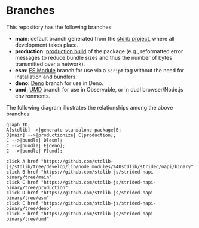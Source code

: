 <!--

@license Apache-2.0

Copyright (c) 2022 The Stdlib Authors.

Licensed under the Apache License, Version 2.0 (the "License");
you may not use this file except in compliance with the License.
You may obtain a copy of the License at

    http://www.apache.org/licenses/LICENSE-2.0

Unless required by applicable law or agreed to in writing, software
distributed under the License is distributed on an "AS IS" BASIS,
WITHOUT WARRANTIES OR CONDITIONS OF ANY KIND, either express or implied.
See the License for the specific language governing permissions and
limitations under the License.

-->

# Branches

This repository has the following branches:

-   **main**: default branch generated from the [stdlib project][stdlib-url], where all development takes place.
-   **production**: [production build][production-url] of the package (e.g., reformatted error messages to reduce bundle sizes and thus the number of bytes transmitted over a network).
-   **esm**: [ES Module][esm-url] branch for use via a `script` tag without the need for installation and bundlers.
-   **deno**: [Deno][deno-url] branch for use in Deno.
-   **umd**: [UMD][umd-url] branch for use in Observable, or in dual browser/Node.js environments.

The following diagram illustrates the relationships among the above branches:

```mermaid
graph TD;
A[stdlib]-->|generate standalone package|B;
B[main] -->|productionize| C[production];
C -->|bundle| D[esm];
C -->|bundle| E[deno];
C -->|bundle| F[umd];

click A href "https://github.com/stdlib-js/stdlib/tree/develop/lib/node_modules/%40stdlib/strided/napi/binary"
click B href "https://github.com/stdlib-js/strided-napi-binary/tree/main"
click C href "https://github.com/stdlib-js/strided-napi-binary/tree/production"
click D href "https://github.com/stdlib-js/strided-napi-binary/tree/esm"
click E href "https://github.com/stdlib-js/strided-napi-binary/tree/deno"
click F href "https://github.com/stdlib-js/strided-napi-binary/tree/umd"
```

[stdlib-url]: https://github.com/stdlib-js/stdlib/tree/develop/lib/node_modules/%40stdlib/strided/napi/binary
[production-url]: https://github.com/stdlib-js/strided-napi-binary/tree/production
[deno-url]: https://github.com/stdlib-js/strided-napi-binary/tree/deno
[umd-url]: https://github.com/stdlib-js/strided-napi-binary/tree/umd
[esm-url]: https://github.com/stdlib-js/strided-napi-binary/tree/esm